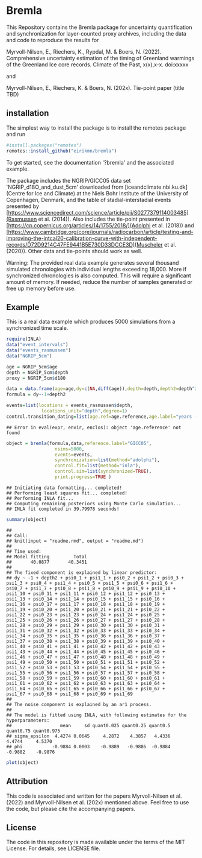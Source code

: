 

# Bremla
This Repository contains the Bremla package for uncertainty quantification and synchronization for layer-counted proxy archives, including the data and code to reproduce the results for

Myrvoll-Nilsen, E., Riechers, K., Rypdal, M. & Boers, N. (2022). Comprehensive uncertainty estimation of the timing of Greenland warmings of the Greenland Ice core records. Climate of the Past, x(x),x-x. doi:xxxxx

and 

Myrvoll-Nilsen, E., Riechers, K. & Boers, N. (202x). Tie-point paper (title TBD)

## installation

The simplest way to install the package is to install the remotes package and run

```r
#install.packages("remotes")
remotes::install_github("eirikmn/bremla")
```

To get started, see the documentation '?bremla' and the associated example.

The package includes the NGRIP/GICC05 data set 'NGRIP_d18O_and_dust_5cm' downloaded from [iceandclimate.nbi.ku.dk](Centre for Ice and Climate) at the Niels Bohr Institute of the University of Copenhagen, Denmark, and the table of stadial-interstadial events presented by [https://www.sciencedirect.com/science/article/pii/S0277379114003485](Rasmussen et al. (2014)). Also includes the tie-point presented in [https://cp.copernicus.org/articles/14/1755/2018/](Adolphi et al. (2018)) and [https://www.cambridge.org/core/journals/radiocarbon/article/testing-and-improving-the-intcal20-calibration-curve-with-independent-records/D72D9214C47FE9441B5E730D33DCCE3D](Muscheler et al. (2020)). Other data and tie-points should work as well.

Warning: The provided real data example generates several thousand simulated chronologies with individual lengths exceeding 18,000. More if synchronized chronologies is also computed. This will require a significant amount of memory. If needed, reduce the number of samples generated or free up memory before use.

## Example
This is a real data example which produces 5000 simulations from a synchronized time scale.

```r
require(INLA)
data("event_intervals")
data("events_rasmussen")
data("NGRIP_5cm")

age = NGRIP_5cm$age
depth = NGRIP_5cm$depth
proxy = NGRIP_5cm$d18O

data = data.frame(age=age,dy=c(NA,diff(age)),depth=depth,depth2=depth^2,proxy=proxy)
formula = dy~-1+depth2

events=list(locations = events_rasmussen$depth,
             locations_unit="depth",degree=1)
control.transition_dating=list(age.ref=age.reference,age.label="years (yb2k)")
```

```
## Error in eval(expr, envir, enclos): object 'age.reference' not found
```

```r
object = bremla(formula,data,reference.label="GICC05",
                  nsims=5000,
                  events=events,
                  synchronization=list(method="adolphi"),
                  control.fit=list(method="inla"),
                  control.sim=list(synchronized=TRUE),
                  print.progress=TRUE )
```

```
## Initiating data formatting... completed!
## Performing least squares fit... completed!
## Performing INLA fit...
## Computing remaining posteriors using Monte Carlo simulation...
## INLA fit completed in 39.79978 seconds!
```

```r
summary(object)
```

```
## 
## Call:
## knit(input = "readme.rmd", output = "readme.md")
## 
## Time used:
## Model fitting         Total 
##       40.0877       40.3451 
## 
## The fixed component is explained by linear predictor: 
## dy ~ -1 + depth2 + psi0_1 + psi1_1 + psi0_2 + psi1_2 + psi0_3 +     psi1_3 + psi0_4 + psi1_4 + psi0_5 + psi1_5 + psi0_6 + psi1_6 +     psi0_7 + psi1_7 + psi0_8 + psi1_8 + psi0_9 + psi1_9 + psi0_10 +     psi1_10 + psi0_11 + psi1_11 + psi0_12 + psi1_12 + psi0_13 +     psi1_13 + psi0_14 + psi1_14 + psi0_15 + psi1_15 + psi0_16 +     psi1_16 + psi0_17 + psi1_17 + psi0_18 + psi1_18 + psi0_19 +     psi1_19 + psi0_20 + psi1_20 + psi0_21 + psi1_21 + psi0_22 +     psi1_22 + psi0_23 + psi1_23 + psi0_24 + psi1_24 + psi0_25 +     psi1_25 + psi0_26 + psi1_26 + psi0_27 + psi1_27 + psi0_28 +     psi1_28 + psi0_29 + psi1_29 + psi0_30 + psi1_30 + psi0_31 +     psi1_31 + psi0_32 + psi1_32 + psi0_33 + psi1_33 + psi0_34 +     psi1_34 + psi0_35 + psi1_35 + psi0_36 + psi1_36 + psi0_37 +     psi1_37 + psi0_38 + psi1_38 + psi0_39 + psi1_39 + psi0_40 +     psi1_40 + psi0_41 + psi1_41 + psi0_42 + psi1_42 + psi0_43 +     psi1_43 + psi0_44 + psi1_44 + psi0_45 + psi1_45 + psi0_46 +     psi1_46 + psi0_47 + psi1_47 + psi0_48 + psi1_48 + psi0_49 +     psi1_49 + psi0_50 + psi1_50 + psi0_51 + psi1_51 + psi0_52 +     psi1_52 + psi0_53 + psi1_53 + psi0_54 + psi1_54 + psi0_55 +     psi1_55 + psi0_56 + psi1_56 + psi0_57 + psi1_57 + psi0_58 +     psi1_58 + psi0_59 + psi1_59 + psi0_60 + psi1_60 + psi0_61 +     psi1_61 + psi0_62 + psi1_62 + psi0_63 + psi1_63 + psi0_64 +     psi1_64 + psi0_65 + psi1_65 + psi0_66 + psi1_66 + psi0_67 +     psi1_67 + psi0_68 + psi1_68 + psi0_69 + psi1_69
## 
## The noise component is explained by an ar1 process.
## 
## The model is fitted using INLA, with following estimates for the hyperparameters:
##                  mean     sd quant0.025 quant0.25 quant0.5 quant0.75 quant0.975
## sigma_epsilon  4.4274 0.0645     4.2872    4.3857   4.4336    4.4744     4.5370
## phi           -0.9884 0.0003    -0.9889   -0.9886  -0.9884   -0.9882    -0.9876
```

```r
plot(object)
```

## Attribution

This code is associated and written for the papers Myrvoll-Nilsen et al. (2022) and Myrvoll-Nilsen et al. (202x) mentioned above. Feel free to use the code, but please cite the accompanying papers.

## License

The code in this repository is made available under the terms of the MIT License. For details, see LICENSE file.
